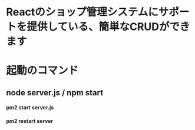# Reactのショップ管理システムにサポートを提供している、簡単なCRUDができます

# 起動のコマンド
## node server.js / npm start

#### pm2 start server.js
#### pm2 restart server
